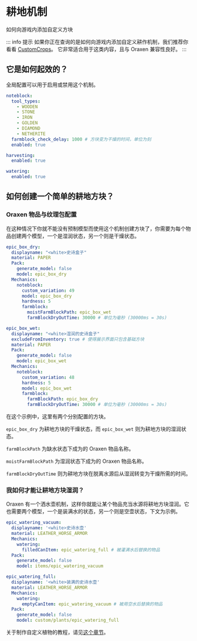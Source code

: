 # 耕地机制
如何向游戏内添加自定义方块

::: info 提示
如果你正在查询的是如何向游戏内添加自定义耕作机制，我们推荐你看看 [CustomCrops](https://polymart.org/resource/customcrops.2625)。
它非常适合用于这类内容，且与 Oraxen 兼容性良好。
:::

## 它是如何起效的？

全局配置可以用于启用或禁用这个机制。

```YAML
noteblock:
  tool_types:
    - WOODEN
    - STONE
    - IRON
    - GOLDEN
    - DIAMOND
    - NETHERITE
  farmblock_check_delay: 1000 # 方块变为干燥的时间，单位为刻
  enabled: true

harvesting:
  enabled: true

watering:
  enabled: true
```

## 如何创建一个简单的耕地方块？

### Oraxen 物品与纹理包配置

在这种情况下你就不能没有预制模型而使用这个机制创建方块了，你需要为每个物品创建两个模型，一个是湿润状态，另一个则是干燥状态。

```YAML
epic_box_dry:
  displayname: "<white>史诗盒子"
  material: PAPER
  Pack:
    generate_model: false
    model: epic_box_dry
  Mechanics:
    noteblock:
      custom_variation: 49
      model: epic_box_dry
      hardness: 5
      farmblock:
        moistFarmBlockPath: epic_box_wet
        farmBlockDryOutTime: 30000 # 单位为毫秒 (30000ms = 30s)

epic_box_wet:
  displayname: "<white>湿润的史诗盒子"
  excludeFromInventory: true # 使得展示界面只包含基础方块
  material: PAPER
  Pack:
    generate_model: false
    model: epic_box_wet
  Mechanics:
    noteblock:
      custom_variation: 48
      hardness: 5
      model: epic_box_wet
      farmblock:
        farmBlockPath: epic_box_dry
        farmBlockDryOutTime: 30000 # 单位为毫秒 (30000ms = 30s)
```

在这个示例中，这里有两个分别配置的方块。

`epic_box_dry` 为耕地方块的干燥状态，而 `epic_box_wet` 则为耕地方块的湿润状态。

`farmBlockPath` 为缺水状态下成为的 Oraxen 物品名称。

`moistFarmBlockPath` 为湿润状态下成为的 Oraxen 物品名称。

`farmBlockDryOutTime` 则为耕地方块在脱离水源后从湿润转变为干燥所需的时间。

### 我如何才能让耕地方块湿润？

Oraxen 有一个洒水壶机制，这样你就能让某个物品充当水源将耕地方块湿润。它也需要两个模型，一个是装满水的状态，另一个则是空壶状态，下文为示例。

```YAML
epic_watering_vacuum:
  displayname: '<white>史诗水壶'
  material: LEATHER_HORSE_ARMOR
  Mechanics:
    watering:
      filledCanItem: epic_watering_full # 被灌满水后替换的物品
  Pack:
    generate_model: false
    model: items/epic_watering_vacuum

epic_watering_full:
  displayname: '<white>装满的史诗水壶'
  material: LEATHER_HORSE_ARMOR
  Mechanics:
    watering:
      emptyCanItem: epic_watering_vacuum # 被用空水后替换的物品
  Pack:
    generate_model: false
    model: custom/plants/epic_watering_full
```

关于制作自定义植物的教程，请见[这个章节](mechanics.furniture-mechanic.farming-mechanic.md)。